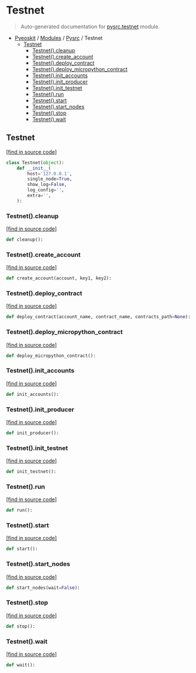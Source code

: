 # Testnet

> Auto-generated documentation for [pysrc.testnet](https://github.com/fullon-labs/pyflonkit/blob/master/pysrc/testnet.py) module.

- [Pyeoskit](../README.md#pyeoskit-index) / [Modules](../MODULES.md#pyeoskit-modules) / [Pysrc](index.md#pysrc) / Testnet
    - [Testnet](#testnet)
        - [Testnet().cleanup](#testnetcleanup)
        - [Testnet().create_account](#testnetcreate_account)
        - [Testnet().deploy_contract](#testnetdeploy_contract)
        - [Testnet().deploy_micropython_contract](#testnetdeploy_micropython_contract)
        - [Testnet().init_accounts](#testnetinit_accounts)
        - [Testnet().init_producer](#testnetinit_producer)
        - [Testnet().init_testnet](#testnetinit_testnet)
        - [Testnet().run](#testnetrun)
        - [Testnet().start](#testnetstart)
        - [Testnet().start_nodes](#testnetstart_nodes)
        - [Testnet().stop](#testnetstop)
        - [Testnet().wait](#testnetwait)

## Testnet

[[find in source code]](https://github.com/fullon-labs/pyflonkit/blob/master/pysrc/testnet.py#L22)

```python
class Testnet(object):
    def __init__(
        host='127.0.0.1',
        single_node=True,
        show_log=False,
        log_config='',
        extra='',
    ):
```

### Testnet().cleanup

[[find in source code]](https://github.com/fullon-labs/pyflonkit/blob/master/pysrc/testnet.py#L199)

```python
def cleanup():
```

### Testnet().create_account

[[find in source code]](https://github.com/fullon-labs/pyflonkit/blob/master/pysrc/testnet.py#L270)

```python
def create_account(account, key1, key2):
```

### Testnet().deploy_contract

[[find in source code]](https://github.com/fullon-labs/pyflonkit/blob/master/pysrc/testnet.py#L209)

```python
def deploy_contract(account_name, contract_name, contracts_path=None):
```

### Testnet().deploy_micropython_contract

[[find in source code]](https://github.com/fullon-labs/pyflonkit/blob/master/pysrc/testnet.py#L238)

```python
def deploy_micropython_contract():
```

### Testnet().init_accounts

[[find in source code]](https://github.com/fullon-labs/pyflonkit/blob/master/pysrc/testnet.py#L310)

```python
def init_accounts():
```

### Testnet().init_producer

[[find in source code]](https://github.com/fullon-labs/pyflonkit/blob/master/pysrc/testnet.py#L534)

```python
def init_producer():
```

### Testnet().init_testnet

[[find in source code]](https://github.com/fullon-labs/pyflonkit/blob/master/pysrc/testnet.py#L306)

```python
def init_testnet():
```

### Testnet().run

[[find in source code]](https://github.com/fullon-labs/pyflonkit/blob/master/pysrc/testnet.py#L181)

```python
def run():
```

### Testnet().start

[[find in source code]](https://github.com/fullon-labs/pyflonkit/blob/master/pysrc/testnet.py#L178)

```python
def start():
```

### Testnet().start_nodes

[[find in source code]](https://github.com/fullon-labs/pyflonkit/blob/master/pysrc/testnet.py#L81)

```python
def start_nodes(wait=False):
```

### Testnet().stop

[[find in source code]](https://github.com/fullon-labs/pyflonkit/blob/master/pysrc/testnet.py#L192)

```python
def stop():
```

### Testnet().wait

[[find in source code]](https://github.com/fullon-labs/pyflonkit/blob/master/pysrc/testnet.py#L205)

```python
def wait():
```
